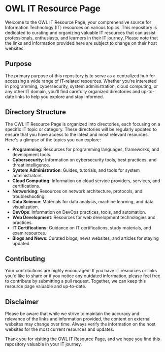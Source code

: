 # OWL IT Resource Page

Welcome to the OWL IT Resource Page, your comprehensive source for Information Technology (IT) resources on various topics. This repository is dedicated to curating and organizing valuable IT resources that can assist professionals, enthusiasts, and learners in their IT journey. Please note that the links and information provided here are subject to change on their host websites.

## Purpose

The primary purpose of this repository is to serve as a centralized hub for accessing a wide range of IT-related resources. Whether you're interested in programming, cybersecurity, system administration, cloud computing, or any other IT domain, you'll find carefully organized directories and up-to-date links to help you explore and stay informed.

## Directory Structure

The OWL IT Resource Page is organized into directories, each focusing on a specific IT topic or category. These directories will be regularly updated to ensure that you have access to the latest and most relevant resources. Here's a glimpse of the topics you can explore:

- **Programming**: Resources for programming languages, frameworks, and development tools.
- **Cybersecurity**: Information on cybersecurity tools, best practices, and threat intelligence.
- **System Administration**: Guides, tutorials, and tools for system administrators.
- **Cloud Computing**: Information on cloud service providers, services, and certifications.
- **Networking**: Resources on network architecture, protocols, and troubleshooting.
- **Data Science**: Materials for data analysis, machine learning, and data visualization.
- **DevOps**: Information on DevOps practices, tools, and automation.
- **Web Development**: Resources for web development technologies and practices.
- **IT Certifications**: Guidance on IT certifications, study materials, and exam resources.
- **Blogs and News**: Curated blogs, news websites, and articles for staying updated.

## Contributing

Your contributions are highly encouraged! If you have IT resources or links you'd like to share or if you notice any outdated information, please feel free to contribute by submitting a pull request. Together, we can keep this resource page valuable and up-to-date.

## Disclaimer

Please be aware that while we strive to maintain the accuracy and relevance of the links and information provided, the content on external websites may change over time. Always verify the information on the host websites for the most current resources and updates.

Thank you for visiting the OWL IT Resource Page, and we hope you find this repository valuable in your IT journey.
